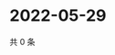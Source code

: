 # 2022-05-29

共 0 条

<!-- BEGIN WEIBO -->
<!-- 最后更新时间 Sun May 29 2022 21:27:06 GMT+0800 (China Standard Time) -->

<!-- END WEIBO -->

